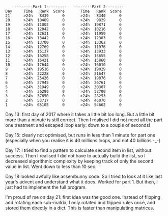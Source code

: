         --------Part 1---------   --------Part 2--------
    Day     Time   Rank  Score       Time   Rank  Score
    21      >24h   8439      0       >24h   8340      0
    20      >24h  10489      0       >24h   9829      0
    19      >24h  11002      0       >24h  10871      0
    18      >24h  12042      0       >24h  10216      0
    17      >24h  12631      0       >24h  11959      0
    16      >24h  13442      0       >24h  12383      0
    15      >24h  13700      0       >24h  13362      0
    14      >24h  12769      0       >24h  11976      0
    13      >24h  15137      0       >24h  13933      0
    12      >24h  16258      0       >24h  15655      0
    11      >24h  16421      0       >24h  15860      0
    10      >24h  17644      0       >24h  16010      0
    9       >24h  19516      0       >24h  19029      0
    8       >24h  22228      0       >24h  21647      0
    7       >24h  25426      0       >24h  19876      0
    6       >24h  27945      0       >24h  26761      0
    5       >24h  31949      0       >24h  30307      0
    4       >24h  36280      0       >24h  32700      0
    3       >24h  37650      0       >24h  28253      0
    2       >24h  53717      0       >24h  46070      0
    1       >24h  65105      0       >24h  54662      0

Day 13: first day of 2017 where it takes a little bit loo long. But a little bit more than a minute is still correct.
Then I realised I did not need all the part one treatment and escaped loop early: down to a couple of seconds!

Day 15: clearly not optimised, but runs in less than 1 minute for part one (especially when you realise it is 
40 millions loops, and not 40 billions -_-)

Day 17: I tried to find a pattern to calculate second item in list, without success. Then I realised I did not have to 
actually build the list, so I decreased algorithmic complexity by keeping track of only the second value in list. Went down
to less than 10 sec.

Day 18 looked awfully like assembunny code. So I tried to look at it like last year's advent and understand what it does.
Worked for part 1. But then, I just had to implement the full program.

I'm proud of me on day 21: first idea was the good one. Instead of flipping and rotating each sub-matrix, I only rotated
and flipped rules once, and stored them directly in a dict. This is faster than manipulating matrices.
